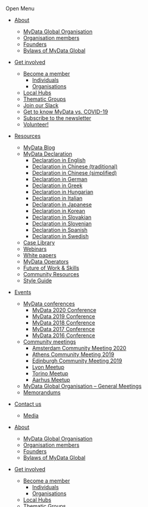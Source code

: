  [![Facebook](data:image/svg+xml,%3Csvg%20xmlns='http://www.w3.org/2000/svg'%20viewBox='0%200%2032%2032'%3E%3C/svg%3E)](https://www.facebook.com/mydataorg/) 

 [![Linkedin](data:image/svg+xml,%3Csvg%20xmlns='http://www.w3.org/2000/svg'%20viewBox='0%200%2032%2032'%3E%3C/svg%3E)](https://www.linkedin.com/organization/16177953) 

 [![Twitter](data:image/svg+xml,%3Csvg%20xmlns='http://www.w3.org/2000/svg'%20viewBox='0%200%2032%2032'%3E%3C/svg%3E)](http://twitter.com/mydataorg) 

 [![Youtube](data:image/svg+xml,%3Csvg%20xmlns='http://www.w3.org/2000/svg'%20viewBox='0%200%2032%2032'%3E%3C/svg%3E)](https://www.youtube.com/channel/UCjBkx-XKa1gOr71fyCrJPfg) 

 [![](data:image/svg+xml,%3Csvg%20xmlns='http://www.w3.org/2000/svg'%20viewBox='0%200%20150%20150'%3E%3C/svg%3E)](https://mydata.org/) 

Open Menu

*   [About](https://mydata.org/about/)
    *   [MyData Global Organisation](https://mydata.org/about/organisation/)
    *   [Organisation members](https://mydata.org/organisation-members/)
    *   [Founders](https://mydata.org/founders/)
    *   [Bylaws of MyData Global](https://mydata.org/bylaws/)
*   [Get involved](https://mydata.org/get-involved/)
    *   [Become a member](https://mydata.org/join/)
        *   [Individuals](https://mydata.org/join/individuals/)
        *   [Organisations](https://mydata.org/join/organisations/)
    *   [Local Hubs](https://mydata.org/hubs/)
    *   [Thematic Groups](https://mydata.org/groups/)
    *   [Join our Slack](https://mydata.org/slack/)
    *   [Get to know MyData vs. COVID-19](https://mydata.org/covid-19/)
    *   [Subscribe to the newsletter](https://mydata.org/global-newsletter/)
    *   [Volunteer!](https://mydata.org/volunteer/)
*   [Resources](https://mydata.org/resources/)
    *   [MyData Blog](https://mydata.org/blog/)
    *   [MyData Declaration](https://mydata.org/declaration/)
        *   [Declaration in English](https://mydata.org/declaration/)
        *   [Declaration in Chinese (traditional)](https://mydata.org/declaration/chinese/)
        *   [Declaration in Chinese (simplified)](https://mydata.org/declaration/chinese-cn/)
        *   [Declaration in German](https://mydata.org/declaration/german/)
        *   [Declaration in Greek](https://mydata.org/declaration/greek/)
        *   [Declaration in Hungarian](https://mydata.org/declaration/hungarian/)
        *   [Declaration in Italian](https://mydata.org/declaration/italian/)
        *   [Declaration in Japanese](https://mydata.org/declaration/japanese/)
        *   [Declaration in Korean](https://mydata.org/declaration/korean/)
        *   [Declaration in Slovakian](https://mydata.org/declaration/slovakian/)
        *   [Declaration in Slovenian](https://mydata.org/declaration/slovenian/)
        *   [Declaration in Spanish](https://mydata.org/declaration/spanish/)
        *   [Declaration in Swedish](https://mydata.org/declaration/swedish/)
    *   [Case Library](https://mydata.org/cases/)
    *   [Webinars](https://mydata.org/webinars/)
    *   [White papers](https://mydata.org/papers/)
    *   [MyData Operators](https://mydata.org/mydata-operators/)
    *   [Future of Work & Skills](https://mydata.org/skillsdata/)
    *   [Community Resources](https://mydata.org/community-resources/)
    *   [Style Guide](https://mydata.org/style-guide/)
*   [Events](https://mydata.org/events/)
    *   [MyData conferences](https://mydata.org/mydata-conferences/)
        *   [MyData 2020 Conference](https://online2020.mydata.org/)
        *   [MyData 2019 Conference](https://mydata2019.org/)
        *   [MyData 2018 Conference](http://mydata2018.org/)
        *   [MyData 2017 Conference](https://mydata2017.org/)
        *   [MyData 2016 Conference](http://mydata2016.org/)
    *   [Community meetings](https://mydata.org/community-meetups/)
        *   [Amsterdam Community Meeting 2020](https://mydata.org/online-community-meeting-19-20-march/)
        *   [Athens Community Meeting 2019](https://mydata.org/athens-community-meeting/)
        *   [Edinburgh Community Meeting 2019](https://mydata.org/edinburgh-meeting/)
        *   [Lyon Meetup](https://mydata.org/lyon/)
        *   [Torino Meetup](https://mydata.org/torino/)
        *   [Aarhus Meetup](https://mydata.org/aarhus/)
    *   [MyData Global Organisation – General Meetings](https://mydata.org/general-meeting/)
    *   [Memorandums](https://mydata.org/events/memorandums/)
*   [Contact us](https://mydata.org/contact/)
    *   [Media](https://mydata.org/contact/media/)

*   [About](https://mydata.org/about/)
    *   [MyData Global Organisation](https://mydata.org/about/organisation/)
    *   [Organisation members](https://mydata.org/organisation-members/)
    *   [Founders](https://mydata.org/founders/)
    *   [Bylaws of MyData Global](https://mydata.org/bylaws/)
*   [Get involved](https://mydata.org/get-involved/)
    *   [Become a member](https://mydata.org/join/)
        *   [Individuals](https://mydata.org/join/individuals/)
        *   [Organisations](https://mydata.org/join/organisations/)
    *   [Local Hubs](https://mydata.org/hubs/)
    *   [Thematic Groups](https://mydata.org/groups/)
    *   [Join our Slack](https://mydata.org/slack/)
    *   [Get to know MyData vs. COVID-19](https://mydata.org/covid-19/)
    *   [Subscribe to the newsletter](https://mydata.org/global-newsletter/)
    *   [Volunteer!](https://mydata.org/volunteer/)
*   [Resources](https://mydata.org/resources/)
    *   [MyData Blog](https://mydata.org/blog/)
    *   [MyData Declaration](https://mydata.org/declaration/)
        *   [Declaration in English](https://mydata.org/declaration/)
        *   [Declaration in Chinese (traditional)](https://mydata.org/declaration/chinese/)
        *   [Declaration in Chinese (simplified)](https://mydata.org/declaration/chinese-cn/)
        *   [Declaration in German](https://mydata.org/declaration/german/)
        *   [Declaration in Greek](https://mydata.org/declaration/greek/)
        *   [Declaration in Hungarian](https://mydata.org/declaration/hungarian/)
        *   [Declaration in Italian](https://mydata.org/declaration/italian/)
        *   [Declaration in Japanese](https://mydata.org/declaration/japanese/)
        *   [Declaration in Korean](https://mydata.org/declaration/korean/)
        *   [Declaration in Slovakian](https://mydata.org/declaration/slovakian/)
        *   [Declaration in Slovenian](https://mydata.org/declaration/slovenian/)
        *   [Declaration in Spanish](https://mydata.org/declaration/spanish/)
        *   [Declaration in Swedish](https://mydata.org/declaration/swedish/)
    *   [Case Library](https://mydata.org/cases/)
    *   [Webinars](https://mydata.org/webinars/)
    *   [White papers](https://mydata.org/papers/)
    *   [MyData Operators](https://mydata.org/mydata-operators/)
    *   [Future of Work & Skills](https://mydata.org/skillsdata/)
    *   [Community Resources](https://mydata.org/community-resources/)
    *   [Style Guide](https://mydata.org/style-guide/)
*   [Events](https://mydata.org/events/)
    *   [MyData conferences](https://mydata.org/mydata-conferences/)
        *   [MyData 2020 Conference](https://online2020.mydata.org/)
        *   [MyData 2019 Conference](https://mydata2019.org/)
        *   [MyData 2018 Conference](http://mydata2018.org/)
        *   [MyData 2017 Conference](https://mydata2017.org/)
        *   [MyData 2016 Conference](http://mydata2016.org/)
    *   [Community meetings](https://mydata.org/community-meetups/)
        *   [Amsterdam Community Meeting 2020](https://mydata.org/online-community-meeting-19-20-march/)
        *   [Athens Community Meeting 2019](https://mydata.org/athens-community-meeting/)
        *   [Edinburgh Community Meeting 2019](https://mydata.org/edinburgh-meeting/)
        *   [Lyon Meetup](https://mydata.org/lyon/)
        *   [Torino Meetup](https://mydata.org/torino/)
        *   [Aarhus Meetup](https://mydata.org/aarhus/)
    *   [MyData Global Organisation – General Meetings](https://mydata.org/general-meeting/)
    *   [Memorandums](https://mydata.org/events/memorandums/)
*   [Contact us](https://mydata.org/contact/)
    *   [Media](https://mydata.org/contact/media/)

|

Privacy Policy
==============

Last updated 6 March 2020

> We appreciate the trust you place in us when sharing your personal data. The security of that data is very important to us. Here we will explain how we collect, use, and protect your personal data. We will also explain what rights you have with regards to your personal data and how you can exercise those rights.
> 
> #### You can see the list of our register descriptions here
> 
> *   [Register description for MyData Confernces participants](https://mydata.org/privacy-policy/_wp_link_placeholder)
> *   [Register description for MyData Global marketing and communications registry](https://mydata.org/register-description-for-marketing-communications/)
> *   [Register description for MyData Global community surveys](https://mydata.org/register-description-for-mydata-global-community-surveys/)
> *   [Register description for Call for Proposals for various MyData events](https://mydata.org/register-description-for-call-for-proposals/)
> *   [Register description for MyData Events programme team signup](https://mydata.org/register-description-for-mydata-events-programme-team-signup/)
> *   [Register description for Invoice request form](https://mydata.org/register-description-for-invoice-request-form/)
> *   [Register description for Membership Applications](https://mydata.org/register-description-for-the-membership-application-form/)
> *   [Register description for Membership fee payments form](https://mydata.org/register-description-for-membership-fee-payments-form/)
> *   [Register description for MyData Community Meetings registrations](https://mydata.org/community-meeting-registration-form-register-description/)
> *   [Register description for General Meeting sign up form](https://mydata.org/register-description-for-general-meeting-sign-up-form/)
> *   [Register description for the MyData Local Hubs and Thematic Groups](https://mydata.org/register-description-for-hubs-and-groups/)
> *   [Register description for Founding Meeting sign up form](https://mydata.org/register-description-for-founding-meeting-sign-up-form/)

### 1\. Who we are

MyData Global is an international nonprofit, whose mission is to empower individuals by improving their right to self-determination regarding their personal data. 

Our office address is:  
MyData Global ry  
Maria 01  
Lapinlahdenkatu 16  
00180 Helsinki  
Finland

### 2\. Websites within scope

The following websites are within scope for this privacy notice:

*   MyData Global organisation: [mydata.org](https://mydata.org/)
*   MyData Online 2020 Conference: [online2020.mydata.org](https://online2020.mydata.org/)
*   MyData 2019 Conference: [mydata2019.org](https://mydata2019.org/)
*   MyData 2018 Conference: [mydata2018.org](https://mydata2018.org/)
*   MyData 2017 Conference: [mydata2017.org](https://mydata2017.org/)
*   MyData 2016 Conference: [mydata2016.org](https://mydata2016.org/)

We consider these websites to be EU-based websites; see section 4 below for more information on non-EU data storage.

### 3\. Collection of personal data

We collect personal data from you for one or more of the following purposes:

*   To provide you with information that you have requested (such as conference updates through our newsletter);
*   To initiate and complete commercial transactions with you, or the entity that you represent, for the purchase of products and/or services (such as conference passes);
*   To fulfil a contract that we have entered into with you or with the entity that you represent (such as partnership agreements);
*   To manage any communication between you and us (such as replying to contact form submissions).

### 4\. Storage of personal data

MyData Global ry is an EU-domiciled organisation whose primary offices are in Finland. Personal data may be nevertheless transferred outside the European Union or the European Economic Area.

*   Our websites are hosted in the EU. In addition to our EU-based staff, they may be accessed by staff and/or volunteers based outside of the EU if deemed necessary.
*   We use [G Suite](https://gsuite.google.com/) for our main operations: Drive for file storage; Docs, Sheets and Slides for productivity and collaboration; Calendar for calendaring; Gmail with a custom email addresses at a mydata.org domain for communications, and an Admin panel for managing users and the services.
*   Our payment processors and banking arrangements are provided by [Holvi,](https://www.holvi.com/) [Stripe](https://stripe.com/en) and [Transferwise](https://transferwise.com/).
*   Individual register descriptions define how we collect, store and/or process personal information
*   Data is stored for the minimum time necessary and at most, for 1 (one) year from last interaction with the collected data

### 5\. Lawful basis for the processing of personal data

Our organisation’s infrastructure means that all personal data is processed on common platforms. We have processes in place to make sure that only those people related to the organisation (staff, board, steering group), who need to access your data can do so. By default, only the organisations’ staff have access to all collected personal data and others, such as board and steering group members, as well as our volunteers, are granted access on an as-needed basis.  
Some data may be shared with third parties and, where this happens, this is always indicated in the relevant registry description.

Before we ask for your data, we always apply the following tests to determine whether it is appropriate:

*   Purpose test – why are we collecting this data?
*   Necessity test – is it essential that we collect this data?

We collect the following types of personal information on the legal grounds of legitimate interests, contractual performance, and/or consent where applicable:

#### Click to see the list

*   Name
*   Email
*   City, country, and/or continent of residence
*   Gender
*   Phone number
*   Twitter ID
*   Linkedin ID
*   Facebook ID
*   Address
*   Job title
*   Date of Birth
*   T-shirt size
*   Dietary information
*   Photo
*   Billing details

### 6\. Your rights as a data subject

As a data subject whose personal information we hold, you have certain rights. If you wish to exercise any of these rights, please email datarequest(at)mydata.org or use the information supplied in the Contact us section on our website. In order to process your request, we will need to verify your identity.

Your rights are as follows _(click on the + sign to read more):_

#### The right to be informed

As a data controller, we are obliged to provide clear and transparent information about our data processing activities. This is provided by this privacy notice and any related communications we may send you.

#### The right of access

You may request a copy of the personal data we hold about you free of charge. Once we have verified your identity and, if relevant, the authority of any third-party requester, we will provide access to the personal data we hold about you as well as the following information:

*   Why we have your data
*   What types of data we have
*   Who can access your data
*   For how long we foresee storing this data

If there are exceptional circumstances that mean we can refuse to provide the information, we will explain them. Otherwise, we will comply with all data requests. If answering requests is likely to require additional time, we will inform you.

#### The right to rectification

When you believe we hold inaccurate or incomplete personal information about you, you may exercise your right to correct or complete this data. This may be used with the right to restrict processing to make sure that incorrect/incomplete information is not processed until it is corrected.

#### The right to erasure (the ‘right to be forgotten’)

Where no overriding legal basis or legitimate reason continues to exist for processing personal data, you may request that we delete the personal data. We will take all reasonable steps to ensure erasure.

#### The right to restrict processing

You may ask us to stop processing your personal data. We will still hold the data, but will not process it any further. This right is an alternative to the right to erasure. If one of the following conditions applies you may exercise the right to restrict processing:

*   The accuracy of the personal data is contested
*   Processing of the personal data is unlawful
*   We no longer need the personal data for processing but the personal data is required for part of a legal process
*   The right to object has been exercised and processing is restricted pending a decision on the status of the processing

#### The right to data portability

You may request your set of personal data for yourself or to be transferred to another controller or processor, provided in a commonly used and machine-readable format.

#### The right to object

You have the right to object to our processing of your data where

*   Processing is based on legitimate interest;
*   Processing is for the purpose of direct marketing; or
*   Processing is for the purposes of scientific or historical research.

### 7\. Security measures

We have what we believe are appropriate security controls in place to protect personal data. Risk assessment, including assessing risks to the rights and freedoms of data subjects, is at the heart of our project. We do not, however, have any control over what happens between your device and the boundary of our information infrastructure. You should be aware of the many information security risks that exist and take appropriate steps to safeguard your own information. We accept no liability in respect of breaches that occur beyond our sphere of control.

### 8\. Complaints

Should you wish to discuss a complaint, please feel free to contact us using the details provided above. All complaints will be treated in a confidential manner.

Should you feel unsatisfied with our handling of your data, or about any complaint that you have made to us about our handling of your data, you are entitled to escalate your complaint to a supervisory authority within the European Union.

### 9\. Contact us

Any comments, questions or suggestions about this privacy notice or our handling of your personal data should be emailed to hello(at)mydata.org

Alternatively, you can contact us at our office using the following postal address:

Data Protection Officer  
MyData Global ry  
Maria 01  
Lapinlahdenkatu 16  
00180 Helsinki  
Finland

### Update notice

**We’ve made some changes to our privacy policy and registry descriptions.** **The changes were made Friday 6 March 2020.**

Here’s a short summary of them:

Mainly we’ve simplified the language, clarified some points and removed parts that were redundant. Of important note is the inclusion of an explicit mention of the fact that we use Google services for a) our email messaging (G Suite) and b) file hosting (Google Drive). We manage our membership registry and contact details of partners, collaborators, and community in the services [Airtable](https://airtable.com/privacy_previous) and [Pipedrive](https://www.pipedrive.com/en/privacy). Please follow the links provided to their privacy policies.

The basis of MyData Global’s online activity is to respect user’s privacy and we don’t gather any unnecessary personal data.

We may change the Privacy Policy and registry descriptions from time to time in order to be always up-to-date and compliant with the GDPR. We will take the appropriate measures to inform you of changes in a manner consistent with the significance of the changes we make. 

You can see when the Privacy Policy was last updated by checking the “last updated” date displayed at the top of the page.  
  
Please contact [hello@mydata.org](mailto:hello@mydata.org) with any questions you might have. Also if you notice any mistakes or unclarities, please reach out. We always seek out to improve our activity!

### MyData

[The core idea is that we, you and I, should have an easy way to see where data about us goes, specify who can use it, and alter these decisions over time.](https://mydata.org/mydata-101/)

### Declaration

[English](https://mydata.org/declaration)  
[Chinese (traditional)](https://mydata.org/declaration/chinese/)  
[Chinese (simplified)](https://mydata.org/declaration/chinese-cn/)  
[German](https://mydata.org/declaration/german/)  
[Greek](https://mydata.org/declaration/greek/)  
[Hungarian](https://mydata.org/declaration/hungarian)  
[Italian](https://mydata.org/declaration/italian/)  
[Japanese](https://mydata.org/declaration/japanese)  
[Slovakian](https://mydata.org/declaration/slovakian)  
[Slovenian](https://mydata.org/declaration/slovenian)  
[Korean](https://mydata.org/declaration/korean/)  
[Spanish](https://mydata.org/declaration/spanish)  
[Swedish](https://mydata.org/declaration/swedish/)  

### The Community

[Slack](https://mydata.org/slack)  
[Podcast](https://mydata.org/podcast)  
[Medium](https://mydata.org/medium/)  
[Meetup.com](https://mydata.org/meetup)  
[Twitter](https://twitter.com/mydataorg)  
[Facebook](https://web.facebook.com/mydataorg/)  

### MyData Global

MyData Global's mission is to empower individuals by improving their right to self-determination regarding their personal data. The human-centric paradigm is aimed at a fair, sustainable, and prosperous digital society, where the sharing of personal data is based on trust as well as balanced and fair relationship between individuals and organisations.  
[APPLY TO BECOME A MEMBER!](https://mydata.org/mydata-global-membership-application/)  
  
[Privacy policy here](https://mydata.org/privacy-policy/)

/\* <!\[CDATA\[ \*/ var wpcf7 = {"apiSettings":{"root":"https:\\/\\/mydata.org\\/wp-json\\/contact-form-7\\/v1","namespace":"contact-form-7\\/v1"},"cached":"1"}; /\* \]\]> \*/ /\* <!\[CDATA\[ \*/ var tocplus = {"visibility\_show":"show","visibility\_hide":"hide","width":"Auto"}; /\* \]\]> \*/ /\* <!\[CDATA\[ \*/ var wpgmp\_local = {"all\_location":"All","show\_locations":"Show Locations","sort\_by":"Sort by","wpgmp\_not\_working":"Not working...","place\_icon\_url":"https:\\/\\/mydata.org\\/wp-content\\/plugins\\/wp-google-map-plugin\\/assets\\/images\\/icons\\/"}; /\* \]\]> \*/ window.w3tc\_lazyload=1,window.lazyLoadOptions={elements\_selector:".lazy",callback\_loaded:function(t){var e;try{e=new CustomEvent("w3tc\_lazyload\_loaded",{detail:{e:t}})}catch(a){(e=document.createEvent("CustomEvent")).initCustomEvent("w3tc\_lazyload\_loaded",!1,!1,{e:t})}window.dispatchEvent(e)}}